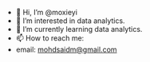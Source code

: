 - 👋 Hi, I’m @moxieyi
- 👀 I’m interested in data analytics.
- 🌱 I’m currently learning data analytics.
- 📫 How to reach me:
- email: mohdsaidm@gmail.com
<!---
moxieyi/moxieyi is a ✨ special ✨ repository because its `README.md` (this file) appears on your GitHub profile.
You can click the Preview link to take a look at your changes.
--->
